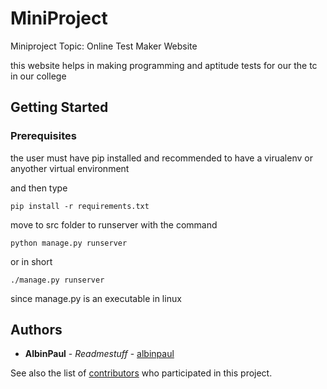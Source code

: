 # MiniProject
Miniproject Topic: Online Test Maker Website

this website helps in making programming and aptitude tests for our the tc in our college 
## Getting Started
### Prerequisites
the user must have pip installed and recommended to have a virualenv or anyother virtual environment

and then type 
```
pip install -r requirements.txt
```
move to src folder to runserver with the command 
```
python manage.py runserver 
```
or in short 
```
./manage.py runserver 
```
since manage.py is an executable in linux
## Authors

* **AlbinPaul** - *Readmestuff* - [albinpaul](https://github.com/albinpaul)

See also the list of [contributors](https://github.com/Aliflail/MiniProject/contributors) who participated in this project.
